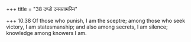 +++
title = "38 दण्डो दमयतामस्मि"

+++
10.38 Of those who punish, I am the sceptre; among those who seek
victory, I am statesmanship; and also among secrets, I am silence;
knowledge among knowers I am.
